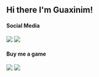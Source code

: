 ## Hi there I'm Guaxinim!
<!--
#### Social Media
<a target="blank" href="https://dsc.bio/Guaxinim5573/"><img src="https://img.shields.io/static/v1?label=Discord&message=Guaxinim%232753&color=mediumblue&logo=discord&logoColor=WHITE&labelColor=blue"></a>   <a target="blank" href="https://www.reddit.com/user/Graxanim"><img src="https://img.shields.io/static/v1?label=Reddit&message=Graxanim&color=red&logo=reddit&logoColor=white&labelColor=orange"></a>

#### Buy me a game
<a target="blank" href="https://steamcommunity.com/id/guaxinim5573/"><img src="https://img.shields.io/static/v1?label=Steam&message=Guaxinim5573&color=dimgray&logo=steam&logoColor=WHITE&labelColor=black"></a>   <a target="blank" href="https://account.xbox.com/profile?gamertag=Guaxinim5573"><img src="https://img.shields.io/static/v1?label=Xbox&message=Guaxinim5573&color=limegreen&logo=xbox&logoColor=white&labelColor=lime"></a>
-->
#### Social Media
<a target="blank" href="https://dsc.bio/Guaxinim5573/"><img src="https://img.shields.io/badge/Discord-%231877F2.svg?&style=for-the-badge&logo=discord&logoColor=white"></a>   <a target="blank" href="https://www.reddit.com/user/Graxanim"><img src="https://img.shields.io/badge/Reddit-%23FF8C00.svg?&style=for-the-badge&logo=reddit&logoColor=white"></a>

#### Buy me a game
<a target="blank" href="https://steamcommunity.com/id/guaxinim5573/"><img src="https://img.shields.io/badge/steam-%23000000.svg?&style=for-the-badge&logo=steam&logoColor=white"></a>   <a target="blank" href="https://account.xbox.com/profile?gamertag=Guaxinim5573"><img src="https://img.shields.io/badge/Xbox-%2300000.svg?&style=for-the-badge&logo=xbox&logoColor=white"></a>

